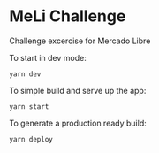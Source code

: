# MeLi Challenge
Challenge excercise for Mercado Libre

To start in dev mode:
```
yarn dev
```
To simple build and serve up the app:
```
yarn start
```
To generate a production ready build:
```
yarn deploy
```